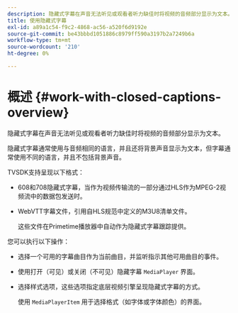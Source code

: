 ```yaml
---
description: 隐藏式字幕在声音无法听见或观看者听力缺佳时将视频的音频部分显示为文本。
title: 使用隐藏式字幕
exl-id: a89a1c54-f9c2-4868-ac56-a520f6d9192e
source-git-commit: be43bbbd1051886c8979ff590a3197b2a7249b6a
workflow-type: tm+mt
source-wordcount: '210'
ht-degree: 0%

---
```


# 概述 {#work-with-closed-captions-overview}

隐藏式字幕在声音无法听见或观看者听力缺佳时将视频的音频部分显示为文本。

隐藏式字幕通常使用与音频相同的语言，并且还将背景声音显示为文本，但字幕通常使用不同的语言，并且不包括背景声音。

TVSDK支持呈现以下格式：

* 608和708隐藏式字幕，当作为视频传输流的一部分通过HLS作为MPEG-2视频流中的数据包发送时。
* WebVTT字幕文件，引用自HLS规范中定义的M3U8清单文件。

   这些文件在Primetime播放器中自动作为隐藏式字幕跟踪提供。

您可以执行以下操作：

* 选择一个可用的字幕曲目作为当前曲目，并监听指示其他可用曲目的事件。
* 使用打开（可见）或关闭（不可见）隐藏字幕 `MediaPlayer` 界面。
* 选择样式选项，这些选项指定底层视频引擎呈现隐藏式字幕的方式。

   使用 `MediaPlayerItem` 用于选择格式（如字体或字体颜色）的界面。
